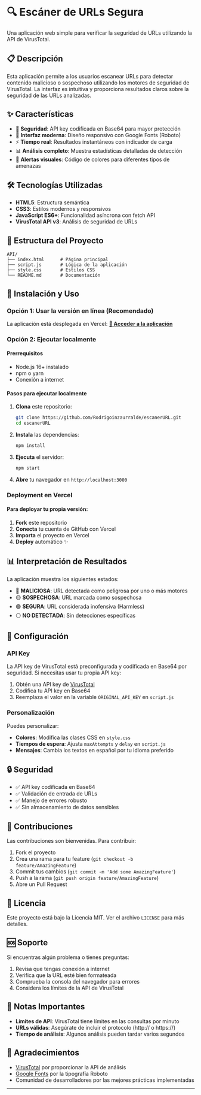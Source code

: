 # 🔍 Escáner de URLs Segura

Una aplicación web simple para verificar la seguridad de URLs utilizando la API de VirusTotal.

## 📋 Descripción

Esta aplicación permite a los usuarios escanear URLs para detectar contenido malicioso o sospechoso utilizando los motores de seguridad de VirusTotal. La interfaz es intuitiva y proporciona resultados claros sobre la seguridad de las URLs analizadas.

## ✨ Características

- 🔐 **Seguridad**: API key codificada en Base64 para mayor protección
- 🎨 **Interfaz moderna**: Diseño responsivo con Google Fonts (Roboto)
- ⚡ **Tiempo real**: Resultados instantáneos con indicador de carga
- 📊 **Análisis completo**: Muestra estadísticas detalladas de detección
- 🚨 **Alertas visuales**: Código de colores para diferentes tipos de amenazas

## 🛠️ Tecnologías Utilizadas

- **HTML5**: Estructura semántica
- **CSS3**: Estilos modernos y responsivos
- **JavaScript ES6+**: Funcionalidad asíncrona con fetch API
- **VirusTotal API v3**: Análisis de seguridad de URLs

## 📁 Estructura del Proyecto

```
API/
├── index.html      # Página principal
├── script.js       # Lógica de la aplicación
├── style.css       # Estilos CSS
└── README.md       # Documentación
```

## 🚀 Instalación y Uso

### Opción 1: Usar la versión en línea (Recomendado)
La aplicación está desplegada en Vercel:
**[🔗 Acceder a la aplicación](https://escaner-url.vercel.app/)**

### Opción 2: Ejecutar localmente

#### Prerrequisitos
- Node.js 16+ instalado
- npm o yarn
- Conexión a internet

#### Pasos para ejecutar localmente
1. **Clona** este repositorio:
   ```bash
   git clone https://github.com/Rodrigoinzaurralde/escanerURL.git
   cd escanerURL
   ```
2. **Instala** las dependencias:
   ```bash
   npm install
   ```
3. **Ejecuta** el servidor:
   ```bash
   npm start
   ```
4. **Abre** tu navegador en `http://localhost:3000`

### Deployment en Vercel

#### Para deployar tu propia versión:
1. **Fork** este repositorio
2. **Conecta** tu cuenta de GitHub con Vercel
3. **Importa** el proyecto en Vercel
4. **Deploy** automático ✨

## 📊 Interpretación de Resultados

La aplicación muestra los siguientes estados:

- 🔴 **MALICIOSA**: URL detectada como peligrosa por uno o más motores
- 🟡 **SOSPECHOSA**: URL marcada como sospechosa
- 🟢 **SEGURA**: URL considerada inofensiva (Harmless)
- ⚪ **NO DETECTADA**: Sin detecciones específicas

## 🔧 Configuración

### API Key

La API key de VirusTotal está preconfigurada y codificada en Base64 por seguridad. Si necesitas usar tu propia API key:

1. Obtén una API key de [VirusTotal](https://www.virustotal.com/gui/join-us)
2. Codifica tu API key en Base64
3. Reemplaza el valor en la variable `ORIGINAL_API_KEY` en `script.js`

### Personalización

Puedes personalizar:

- **Colores**: Modifica las clases CSS en `style.css`
- **Tiempos de espera**: Ajusta `maxAttempts` y `delay` en `script.js`
- **Mensajes**: Cambia los textos en español por tu idioma preferido

## 🔒 Seguridad

- ✅ API key codificada en Base64
- ✅ Validación de entrada de URLs
- ✅ Manejo de errores robusto
- ✅ Sin almacenamiento de datos sensibles

## 🤝 Contribuciones

Las contribuciones son bienvenidas. Para contribuir:

1. Fork el proyecto
2. Crea una rama para tu feature (`git checkout -b feature/AmazingFeature`)
3. Commit tus cambios (`git commit -m 'Add some AmazingFeature'`)
4. Push a la rama (`git push origin feature/AmazingFeature`)
5. Abre un Pull Request

## 📜 Licencia

Este proyecto está bajo la Licencia MIT. Ver el archivo `LICENSE` para más detalles.

## 🆘 Soporte

Si encuentras algún problema o tienes preguntas:

1. Revisa que tengas conexión a internet
2. Verifica que la URL esté bien formateada
3. Comprueba la consola del navegador para errores
4. Considera los límites de la API de VirusTotal

## 📝 Notas Importantes

- **Límites de API**: VirusTotal tiene límites en las consultas por minuto
- **URLs válidas**: Asegúrate de incluir el protocolo (http:// o https://)
- **Tiempo de análisis**: Algunos análisis pueden tardar varios segundos

## 🙏 Agradecimientos

- [VirusTotal](https://www.virustotal.com/) por proporcionar la API de análisis
- [Google Fonts](https://fonts.google.com/) por la tipografía Roboto
- Comunidad de desarrolladores por las mejores prácticas implementadas

---
